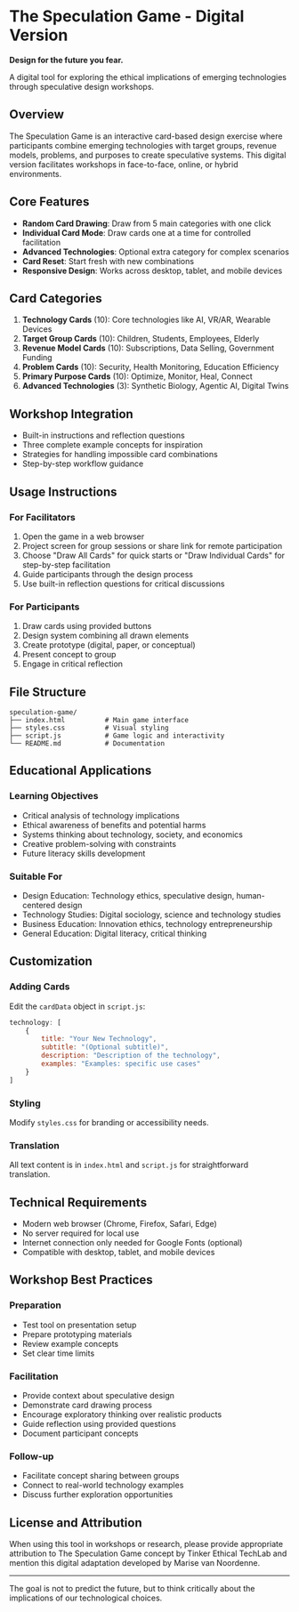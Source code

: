 # The Speculation Game - Digital Version

**Design for the future you fear.**

A digital tool for exploring the ethical implications of emerging technologies through speculative design workshops.

## Overview

The Speculation Game is an interactive card-based design exercise where participants combine emerging technologies with target groups, revenue models, problems, and purposes to create speculative systems. This digital version facilitates workshops in face-to-face, online, or hybrid environments.

## Core Features

- **Random Card Drawing**: Draw from 5 main categories with one click
- **Individual Card Mode**: Draw cards one at a time for controlled facilitation
- **Advanced Technologies**: Optional extra category for complex scenarios
- **Card Reset**: Start fresh with new combinations
- **Responsive Design**: Works across desktop, tablet, and mobile devices

## Card Categories

1. **Technology Cards** (10): Core technologies like AI, VR/AR, Wearable Devices
2. **Target Group Cards** (10): Children, Students, Employees, Elderly
3. **Revenue Model Cards** (10): Subscriptions, Data Selling, Government Funding
4. **Problem Cards** (10): Security, Health Monitoring, Education Efficiency
5. **Primary Purpose Cards** (10): Optimize, Monitor, Heal, Connect
6. **Advanced Technologies** (3): Synthetic Biology, Agentic AI, Digital Twins

## Workshop Integration

- Built-in instructions and reflection questions
- Three complete example concepts for inspiration
- Strategies for handling impossible card combinations
- Step-by-step workflow guidance

## Usage Instructions

### For Facilitators
1. Open the game in a web browser
2. Project screen for group sessions or share link for remote participation
3. Choose "Draw All Cards" for quick starts or "Draw Individual Cards" for step-by-step facilitation
4. Guide participants through the design process
5. Use built-in reflection questions for critical discussions

### For Participants
1. Draw cards using provided buttons
2. Design system combining all drawn elements
3. Create prototype (digital, paper, or conceptual)
4. Present concept to group
5. Engage in critical reflection


## File Structure

```
speculation-game/
├── index.html          # Main game interface
├── styles.css          # Visual styling
├── script.js           # Game logic and interactivity
└── README.md           # Documentation
```

## Educational Applications

### Learning Objectives
- Critical analysis of technology implications
- Ethical awareness of benefits and potential harms
- Systems thinking about technology, society, and economics
- Creative problem-solving with constraints
- Future literacy skills development

### Suitable For
- Design Education: Technology ethics, speculative design, human-centered design
- Technology Studies: Digital sociology, science and technology studies
- Business Education: Innovation ethics, technology entrepreneurship
- General Education: Digital literacy, critical thinking

## Customization

### Adding Cards
Edit the `cardData` object in `script.js`:

```javascript
technology: [
    {
        title: "Your New Technology",
        subtitle: "(Optional subtitle)",
        description: "Description of the technology",
        examples: "Examples: specific use cases"
    }
]
```

### Styling
Modify `styles.css` for branding or accessibility needs.

### Translation
All text content is in `index.html` and `script.js` for straightforward translation.

## Technical Requirements

- Modern web browser (Chrome, Firefox, Safari, Edge)
- No server required for local use
- Internet connection only needed for Google Fonts (optional)
- Compatible with desktop, tablet, and mobile devices

## Workshop Best Practices

### Preparation
- Test tool on presentation setup
- Prepare prototyping materials
- Review example concepts
- Set clear time limits

### Facilitation
- Provide context about speculative design
- Demonstrate card drawing process
- Encourage exploratory thinking over realistic products
- Guide reflection using provided questions
- Document participant concepts

### Follow-up
- Facilitate concept sharing between groups
- Connect to real-world technology examples
- Discuss further exploration opportunities

## License and Attribution

When using this tool in workshops or research, please provide appropriate attribution to The Speculation Game concept by Tinker Ethical TechLab and mention this digital adaptation developed by Marise van Noordenne.

---

The goal is not to predict the future, but to think critically about the implications of our technological choices. 